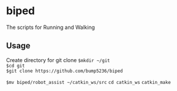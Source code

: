 # biped
The scripts for Running and Walking

## Usage
Create directory for git clone
`$mkdir ~/git`  
`$cd git`  
`$git clone https://github.com/bump5236/biped`

`$mv biped/robot_assist ~/catkin_ws/src`
`cd catkin_ws`
`catkin_make`

